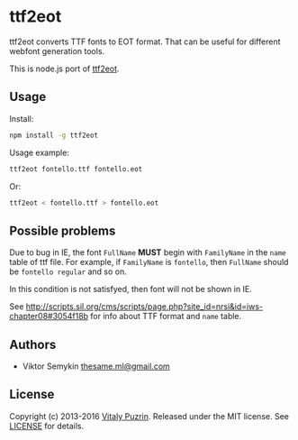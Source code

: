 ttf2eot
=======

ttf2eot converts TTF fonts to EOT format. That can be useful for different
webfont generation tools.

This is node.js port of [ttf2eot](http://code.google.com/p/ttf2eot/).


Usage
-----

Install:

``` bash
npm install -g ttf2eot
```

Usage example:

``` bash
ttf2eot fontello.ttf fontello.eot
```

Or:

``` bash
ttf2eot < fontello.ttf > fontello.eot
```


Possible problems
-----------------

Due to bug in IE, the font `FullName` __MUST__ begin with `FamilyName` in the `name` table of ttf file. For example,
if `FamilyName` is `fontello`, then `FullName` should be `fontello regular` and so on.

In this condition is not satisfyed, then font will not be shown in IE.

See http://scripts.sil.org/cms/scripts/page.php?site_id=nrsi&id=iws-chapter08#3054f18b for info about TTF format and `name` table.

Authors
-------

* Viktor Semykin <thesame.ml@gmail.com>


License
-------

Copyright (c) 2013-2016 [Vitaly Puzrin](https://github.com/puzrin).
Released under the MIT license. See
[LICENSE](https://github.com/nodeca/ttf2eot/blob/master/LICENSE) for details.


